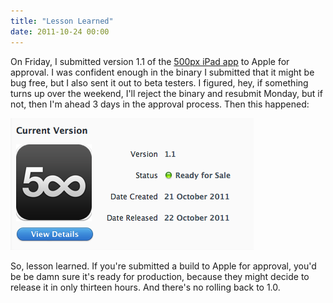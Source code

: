 ```yaml
---
title: "Lesson Learned"
date: 2011-10-24 00:00
---
```


On Friday, I submitted version 1.1 of the [500px iPad app](http://500px.com/ipad) to Apple for approval. I was confident enough in the binary I submitted that it might be bug free, but I also sent it out to beta testers. I figured, hey, if something turns up over the weekend, I'll reject the binary and resubmit Monday, but if not, then I'm ahead 3 days in the approval process. Then this happened: [  
](http://ashfurrow.com/wp-content/uploads/Screen-shot-2011-10-24-at-5.20.59-PM.png)

 ![](/img/import/blog/2011/10/lesson-learned/1F5818374832491F94F9F61016EC7C9A.png)

So, lesson learned. If you're submitted a build to Apple for approval, you'd be be damn sure it's ready for production, because they might decide to release it in only thirteen hours. And there's no rolling back to 1.0.

<!-- more -->
